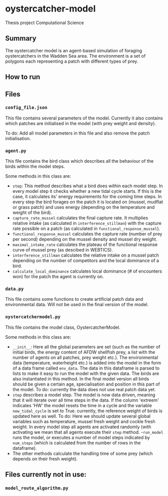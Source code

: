 # oystercatcher-model
Thesis project Computational Science

## Summary
The oystercatcher model is an agent-based simulation of foraging oystercatchers in the Wadden Sea area. The environment is a set of polygons each representing a patch with different types of prey. 

## How to run

## Files

### ``config_file.json``
This file contains several parameters of the model. Currently it also contains which patches are initialised in the model (with prey weight and density).

To do: Add all model parameters in this file and also remove the patch initialisation.

### ``agent.py``
This file contains the bird class which describes all the behaviour of the birds within the model steps. 

Some methods in this class are:
- ``step``: This method describes what a bird does within each model step. In every model step it checks whether a new tidal cycle starts. If this is the case, it calculates its' energy requirements for the coming time steps. In every step the bird forages on the patch it is located on (mussel, mudflat or grass patch) and uses energy (depending on the temperature and weight of the bird). 
- ``capture_rate_mussel``  calculates the final capture rate. It multiplies relative intake (as calculated in ``interference_stillman``) with the capture rate possible on a patch (as calculated in ``functional_response_mussel``). 
- ``functional_response_mussel`` calculates the capture rate (number of prey per second) depending on the mussel density and mussel dry weight.
- ``maximal_intake_rate`` calculates the plateau of the functional response curve of mussel prey (as descibed in WEBTICS).
- ``interference_stillman`` calculates the relative intake on a mussel patch depending on the number of competitors and the local dominance of a bird.
- ``calculate_local_dominance`` calculates local dominance (# of encounters won) for the patch the agent is currently on.

### ``data.py``
This file contains some functions to create artificial patch data and environmental data. Will not be used in the final version of the model.

### ``oystercatchermodel.py``
This file contains the model class, OystercatcherModel. 

Some methods in this class are:
- ``__init__``: Here all the global parameters are set (such as the number of initial birds, the energy content of AFDW shellfish prey, a list with the number of agents on all patches, prey weight etc.). The environmental data (temperature, waterheight etc.) is added into the model in the form of a data frame called ``env_data``. The data in this dataframe is parsed to lists to make it easy to run the model with the given data. The birds are also instantiated in this method. In the final model version all birds should be given a certain age, specialisation and position in this part of the model. To do: currently the data does not use real patch data yet. 
- ``step`` describes a model step. The model is now data driven, meaning that it will iterate over all time steps in the data. If the column 'extreem' indicates 'HW' the model resets the time in a cycle and the variable ``new_tidal_cycle`` is set to True. currently, the reference weight of birds is updated here as well. To do: Here we should update several global variables such as temperature, mussel fresh weight and cockle fresh weight. In every model step all agents are activated randomly (with activating we mean that all agents execute their ``step`` method. 
-``run_model`` runs the model, or executes a number of model steps indicated by ``num_steps`` (which is calculated from the number of rows in the dataframe). 
- The other methods calculate the handling time of some prey (which depends on their fresh weight). 

## Files currently not in use:

### ``model_route_algorithm.py``
